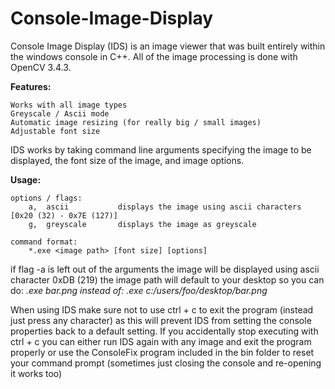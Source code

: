 # Console-Image-Display
Console Image Display (IDS) is an image viewer that was built entirely within the windows console in C++.
All of the image processing is done with OpenCV 3.4.3.

<b>Features:</b>

    Works with all image types
    Greyscale / Ascii mode
    Automatic image resizing (for really big / small images)
    Adjustable font size


IDS works by taking command line arguments specifying the image to be displayed, the font size of the image, and image options.

<b>Usage:</b>

	options / flags:
		a,	ascii			displays the image using ascii characters [0x20 (32) - 0x7E (127)]
		g,	greyscale		displays the image as greyscale
		
	command format:
		*.exe <image path> [font size] [options]

if flag -a is left out of the arguments the image will be displayed using ascii character 0xDB (219)
the image path will default to your desktop so you can do: <i>*.exe bar.png</i> instead of: <i>*.exe c:/users/foo/desktop/bar.png</i>

When using IDS make sure not to use ctrl + c to exit the program (instead just press any character) as this will prevent IDS from setting the console properties back to a default setting. If you accidentally stop executing with ctrl + c you can either run IDS again with any image and exit the program properly or use the ConsoleFix program included in the bin folder to reset your command prompt (sometimes just closing the console and re-opening it works too)
